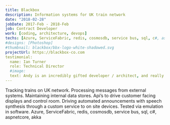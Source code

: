 ```yaml
---
title: Blackbox
description: Information systems for UK train network
date: "2018-02-28"
jobDate: 2017-Feb - 2018-Feb
job: Contract Developer
work: [coding, architecture, devops]
techs: [Azure, ServiceFabric, redis, cosmosdb, service bus, sql, c#, aspnetcore, akka]
#designs: [Photoshop]
#thumbnail: blackbox/bbx-logo-white-shadowed.svg
projectUrl: https://blackbox-co.com
testimonial:
  name: Ian Turner
  role: Technical Director
  #image: 
  text: Andy is an incredibly gifted developer / architect, and really strong thought-leader. His was the stand-out response to a post we put out for a senior .NET developer, and he led some really complex work-streams for me over the course of a year and more. Like any of the best developers, Andy constantly pushed and challenged the team to up their game. And had a real knack for quickly finding his feet with the latest and greatest technologies and trends. For a senior developer, solution architect, or team leader role, it is very easy to recommend Andy
---
```


Tracking trains on UK network. Processing messages from external systems. Maintaining internal data stores. Api’s to drive customer facing displays and control room. Driving automated announcements with speech synthesis through a custom service to on site devices. Tested via emulation in software. 
Azure, ServiceFabric, redis, cosmosdb, service bus, sql, c#, aspnetcore, akka

